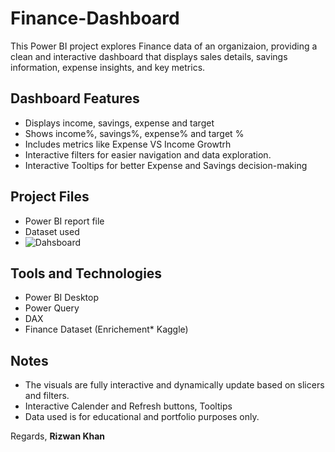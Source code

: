 # Finance-Dashboard
This Power BI project explores Finance data of an organizaion, providing a clean and interactive dashboard that displays sales details, savings information, expense insights, and key metrics.
## Dashboard Features

- Displays income, savings, expense and target
- Shows income%, savings%, expense% and target %
- Includes metrics like Expense VS Income Growtrh
- Interactive filters for easier navigation and data exploration.
- Interactive Tooltips for better Expense and Savings decision-making 

## Project Files

-  Power BI report file
-  Dataset used
- ![Dahsboard](datasets_docs/Spotify_Picture_Project.png)

## Tools and Technologies

- Power BI Desktop
- Power Query
- DAX
- Finance Dataset (Enrichement* Kaggle)

## Notes

- The visuals are fully interactive and dynamically update based on slicers and filters.
- Interactive Calender and Refresh buttons, Tooltips
- Data used is for educational and portfolio purposes only.

Regards, **Rizwan Khan**
